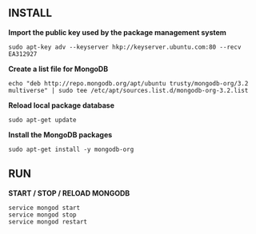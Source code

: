 ## INSTALL

**Import the public key used by the package management system**

    sudo apt-key adv --keyserver hkp://keyserver.ubuntu.com:80 --recv EA312927

**Create a list file for MongoDB**

    echo "deb http://repo.mongodb.org/apt/ubuntu trusty/mongodb-org/3.2 multiverse" | sudo tee /etc/apt/sources.list.d/mongodb-org-3.2.list

**Reload local package database**

    sudo apt-get update

**Install the MongoDB packages**

    sudo apt-get install -y mongodb-org

## RUN

**START / STOP / RELOAD MONGODB**

    service mongod start
    service mongod stop
    service mongod restart


